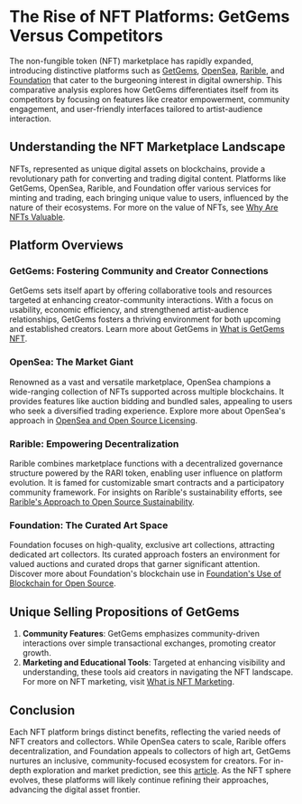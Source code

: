 # The Rise of NFT Platforms: GetGems Versus Competitors

The non-fungible token (NFT) marketplace has rapidly expanded, introducing distinctive platforms such as [GetGems](https://example.com/getgems), [OpenSea](https://opensea.io), [Rarible](https://rarible.com), and [Foundation](https://foundation.app) that cater to the burgeoning interest in digital ownership. This comparative analysis explores how GetGems differentiates itself from its competitors by focusing on features like creator empowerment, community engagement, and user-friendly interfaces tailored to artist-audience interaction.

## Understanding the NFT Marketplace Landscape

NFTs, represented as unique digital assets on blockchains, provide a revolutionary path for converting and trading digital content. Platforms like GetGems, OpenSea, Rarible, and Foundation offer various services for minting and trading, each bringing unique value to users, influenced by the nature of their ecosystems. For more on the value of NFTs, see [Why Are NFTs Valuable](https://www.license-token.com/wiki/why-are-nf-ts-valuable).

## Platform Overviews

### GetGems: Fostering Community and Creator Connections

GetGems sets itself apart by offering collaborative tools and resources targeted at enhancing creator-community interactions. With a focus on usability, economic efficiency, and strengthened artist-audience relationships, GetGems fosters a thriving environment for both upcoming and established creators. Learn more about GetGems in [What is GetGems NFT](https://www.license-token.com/wiki/what-is-get-gems-nft).

### OpenSea: The Market Giant

Renowned as a vast and versatile marketplace, OpenSea champions a wide-ranging collection of NFTs supported across multiple blockchains. It provides features like auction bidding and bundled sales, appealing to users who seek a diversified trading experience. Explore more about OpenSea's approach in [OpenSea and Open Source Licensing](https://www.license-token.com/wiki/open-sea-and-open-source-licensing).

### Rarible: Empowering Decentralization

Rarible combines marketplace functions with a decentralized governance structure powered by the RARI token, enabling user influence on platform evolution. It is famed for customizable smart contracts and a participatory community framework. For insights on Rarible's sustainability efforts, see [Rarible's Approach to Open Source Sustainability](https://www.license-token.com/wiki/rarible-s-approach-to-open-source-sustainability).

### Foundation: The Curated Art Space

Foundation focuses on high-quality, exclusive art collections, attracting dedicated art collectors. Its curated approach fosters an environment for valued auctions and curated drops that garner significant attention. Discover more about Foundation's blockchain use in [Foundation's Use of Blockchain for Open Source](https://www.license-token.com/wiki/foundation-s-use-of-blockchain-for-open-source).

## Unique Selling Propositions of GetGems

1. **Community Features**: GetGems emphasizes community-driven interactions over simple transactional exchanges, promoting creator growth.
2. **Marketing and Educational Tools**: Targeted at enhancing visibility and understanding, these tools aid creators in navigating the NFT landscape. For more on NFT marketing, visit [What is NFT Marketing](https://www.license-token.com/wiki/what-is-nft-marketing).

## Conclusion

Each NFT platform brings distinct benefits, reflecting the varied needs of NFT creators and collectors. While OpenSea caters to scale, Rarible offers decentralization, and Foundation appeals to collectors of high art, GetGems nurtures an inclusive, community-focused ecosystem for creators. For in-depth exploration and market prediction, see this [article](https://example.com/nftmarket). As the NFT sphere evolves, these platforms will likely continue refining their approaches, advancing the digital asset frontier.